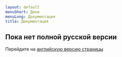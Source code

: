 ```yaml
layout: default
menuShort: Доки
menuLong: Документация
title: Документация
```
<!--config-->
## Пока нет полной русской версии

Перейдите на [английскую версию страницы](/en/docs)

